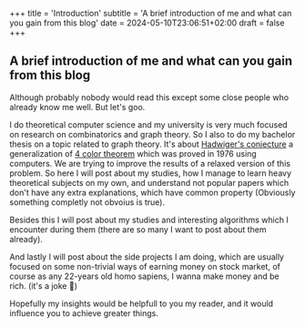 +++
title = 'Introduction'
subtitle = 'A brief introduction of me and what can you gain from this blog'
date = 2024-05-10T23:06:51+02:00
draft = false
+++

## A brief introduction of me and what can you gain from this blog

Although probably nobody would read this except some close people who already know me well. But let's goo.

I do theoretical computer science and my university is very much focused on research on combinatorics and graph theory. So I also to do my bachelor thesis on a topic related to graph theory. It's about [Hadwiger's conjecture](https://en.wikipedia.org/wiki/Hadwiger%27s_conjecture) a generalization of [4 color theorem](https://en.wikipedia.org/wiki/Four_color_theorem) which was proved in 1976 using computers. We are trying to improve the results of a relaxed version of this problem. So here I will post about my studies, how I manage to learn heavy theoretical subjects on my own, and understand not popular papers which don't have any extra explanations, which have common property (Obviously something completly not obvoius is true).

Besides this I will post about my studies and interesting algorithms which I encounter during them (there are so many I want to post about them already).

And lastly I will post about the side projects I am doing, which are usually focused on some non-trivial ways of earning money on stock market, of course as any 22-years old homo sapiens, I wanna make money and be rich. (it's a joke 🙂)

Hopefully my insights would be helpfull to you my reader, and it would influence you to achieve greater things.